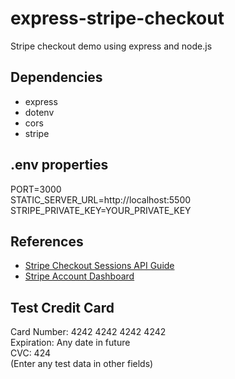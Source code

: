# express-stripe-checkout

Stripe checkout demo using express and node.js

## Dependencies

- express
- dotenv
- cors
- stripe

## .env properties

PORT=3000  
STATIC_SERVER_URL=http://localhost:5500  
STRIPE_PRIVATE_KEY=YOUR_PRIVATE_KEY

## References

- [Stripe Checkout Sessions API Guide](<[https://](https://docs.stripe.com/api/checkout/sessions/create)>)
- [Stripe Account Dashboard](https://dashboard.stripe.com/login)

## Test Credit Card

Card Number: 4242 4242 4242 4242  
Expiration: Any date in future  
CVC: 424  
(Enter any test data in other fields)
